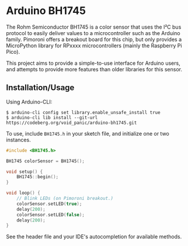 Arduino BH1745
==============

The Rohm Semiconductor BH1745 is a color sensor that uses the I²C bus protocol to easily deliver values to a microcontroller such as the Arduino family. Pimoroni offers a breakout board for this chip, but only provides a MicroPython library for RPxxxx microcontrollers (mainly the Raspberry Pi Pico).

This project aims to provide a simple-to-use interface for Arduino users, and attempts to provide more features than older libraries for this sensor.

## Installation/Usage
Using Arduino-CLI:

```shellsession
$ arduino-cli config set library.enable_unsafe_install true
$ arduino-cli lib install --git-url https://codeberg.org/void_panic/arduino-bh1745.git
```

To use, include `BH1745.h` in your sketch file, and initialize one or two instances.

```ino
#include <BH1745.h>

BH1745 colorSensor = BH1745();

void setup() {
    BH1745::begin();
}

void loop() {
    // Blink LEDs (on Pimoroni breakout.)
    colorSensor.setLED(true);
    delay(200);
    colorSensor.setLED(false);
    delay(200);
}
```

See the header file and your IDE's autocompletion for available methods.
